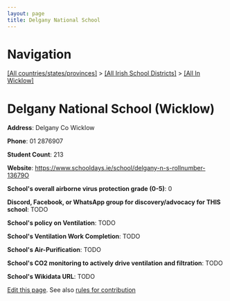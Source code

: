 ```yaml
---
layout: page
title: Delgany National School
---
```

# Navigation

[[All countries/states/provinces]](../../..) > [[All Irish School Districts]](../..) > [[All In Wicklow]](..)

# Delgany National School (Wicklow)

**Address**: Delgany Co Wicklow

**Phone**: 01 2876907

**Student Count**: 213

**Website**: <https://www.schooldays.ie/school/delgany-n-s-rollnumber-13679O>

**School's overall airborne virus protection grade (0-5)**: 0

**Discord, Facebook, or WhatsApp group for discovery/advocacy for THIS school**: TODO

**School's policy on Ventilation**: TODO

**School's Ventilation Work Completion**: TODO

**School's Air-Purification**: TODO

**School's CO2 monitoring to actively drive ventilation and filtration**: TODO

**School's Wikidata URL**: TODO


[Edit this page](https://github.com/ventilate-schools/Ireland/edit/main/./Wicklow/Delgany_National_School.md). See also [rules for contribution](../../../contribution-rules/)
